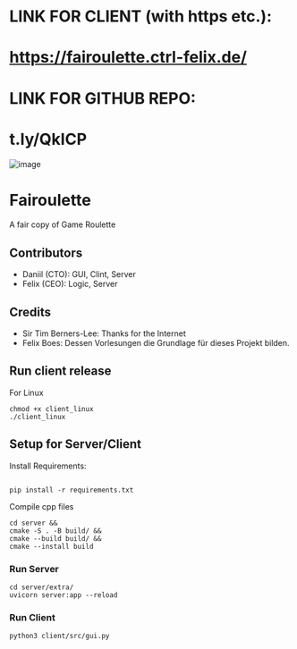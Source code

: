 # LINK FOR CLIENT (with https etc.): 
# https://fairoulette.ctrl-felix.de/

# LINK FOR GITHUB REPO:
# t.ly/QkICP
![image](https://github.com/PerfilevDD/fairoulette/assets/40623804/a28d46f7-bbaa-49de-bb69-ed155a8a0b70)


# Fairoulette

A fair copy of Game Roulette

## Contributors

- Daniil (CTO): GUI, Clint, Server
- Felix (CEO): Logic, Server

## Credits
- Sir Tim Berners-Lee: Thanks for the Internet
- Felix Boes: Dessen Vorlesungen die Grundlage für dieses Projekt bilden.

## Run client release
For Linux
```shell
chmod +x client_linux
./client_linux
```


## Setup for Server/Client
Install Requirements:
```shell

pip install -r requirements.txt
```
Compile cpp files
```shell
cd server &&
cmake -S . -B build/ &&
cmake --build build/ &&
cmake --install build
```

### Run Server
```shell
cd server/extra/
uvicorn server:app --reload
```

### Run Client
`python3 client/src/gui.py`




